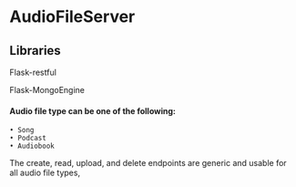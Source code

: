 # AudioFileServer

## Libraries 

Flask-restful

Flask-MongoEngine


#### Audio file type can be one of the following:

    • Song
    • Podcast
    • Audiobook

The create, read, upload, and delete endpoints are generic and usable for all audio file types,


